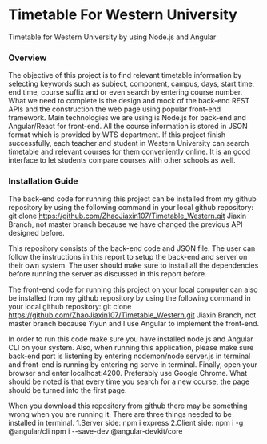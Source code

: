 # Timetable For Western University
Timetable for Western University by using Node.js and Angular

### Overview

The objective of this project is to find relevant timetable information by selecting keywords such as subject, component, campus, days, start time, end time, course suffix 
and or even search by entering course number. What we need to complete is the design and mock of the back-end REST APIs and the construction the web page using popular 
front-end framework. Main technologies we are using is Node.js for back-end and Angular/React for front-end. All the course information is stored in JSON format which is
provided by WTS department. If this project finish successfully, each teacher and student in Western University can search timetable and relevant courses for them 
conveniently online. It is an good interface to let students compare courses with other schools as well.

### Installation Guide
The back-end code for running this project can be installed from my github repository by using the following command in your local github repository:
git clone https://github.com/ZhaoJiaxin107/Timetable_Western.git Jiaxin Branch, not master branch because we have changed the previous API designed before.

This repository consists of the back-end code and JSON file. The user can follow the instructions in this report to setup the back-end and server on their own system. The user should make sure to install all the dependencies before running the server as discussed in this report before. 

The front-end code for running this project on your local computer can also be installed from my github repository by using the following command in your local github repository:
git clone https://github.com/ZhaoJiaxin107/Timetable_Western.git Jiaxin Branch, not master branch because Yiyun and I use Angular to implement the front-end.

In order to run this code make sure you have installed node.js and Angular CLI on your system. Also, when running this application, please make sure back-end port is listening by entering nodemon/node server.js in terminal and front-end is running by entering ng serve in terminal. Finally, open your browser and enter localhost:4200. Preferably use Google Chrome. What should be noted is that every time you search for a new course, the page should be turned into the first page.  

When you download this repository from github there may be something wrong when you are running it. There are three things needed to be installed in terminal.
1.Server side: npm i express 
2.Client side: npm i -g @angular/cli
               npm i --save-dev @angular-devkit/core


